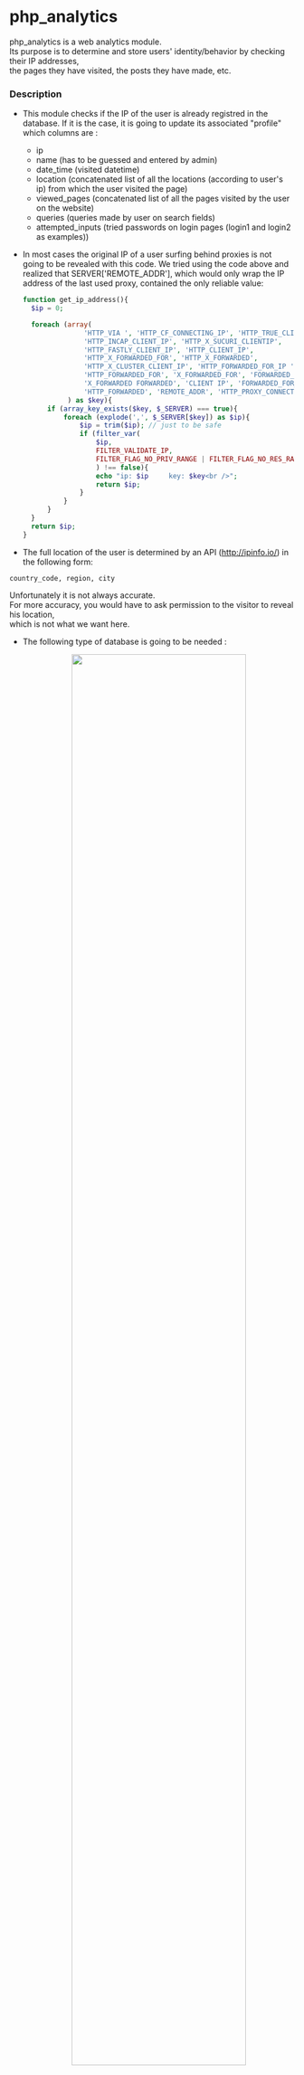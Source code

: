 # php_analytics

php_analytics is a web analytics module.<br />
Its purpose is to determine and store users' identity/behavior by checking their IP addresses,<br />
the pages they have visited, the posts they have made, etc.

### Description

* This module checks if the IP of the user is already registred in the database.
  If it is the case, it is going to update its associated "profile" which columns are :
    - ip
    - name (has to be guessed and entered by admin)
    - date_time (visited datetime)
    - location (concatenated list of all the locations (according to user's ip) from which the user visited the page)
    - viewed_pages (concatenated list of all the pages visited by the user on the website)
    - queries (queries made by user on search fields)
    - attempted_inputs (tried passwords on login pages (login1 and login2 as examples))

* In most cases the original IP of a user surfing behind proxies is not going to be revealed with this code.
  We tried using the code above and realized that SERVER['REMOTE_ADDR'], which would only wrap the IP address
  of the last used proxy, contained the only reliable value:
  ```php
  function get_ip_address(){
    $ip = 0;

    foreach (array(
                 'HTTP_VIA ', 'HTTP_CF_CONNECTING_IP', 'HTTP_TRUE_CLIENT_IP',
                 'HTTP_INCAP_CLIENT_IP', 'HTTP_X_SUCURI_CLIENTIP',
                 'HTTP_FASTLY_CLIENT_IP', 'HTTP_CLIENT_IP',
                 'HTTP_X_FORWARDED_FOR', 'HTTP_X_FORWARDED',
                 'HTTP_X_CLUSTER_CLIENT_IP', 'HTTP_FORWARDED_FOR_IP ', 'VIA',
                 'HTTP_FORWARDED_FOR', 'X_FORWARDED_FOR', 'FORWARDED_FOR',
                 'X_FORWARDED FORWARDED', 'CLIENT IP', 'FORWARDED_FOR_IP',
                 'HTTP_FORWARDED', 'REMOTE_ADDR', 'HTTP_PROXY_CONNECTION'
             ) as $key){
        if (array_key_exists($key, $_SERVER) === true){
            foreach (explode(',', $_SERVER[$key]) as $ip){
                $ip = trim($ip); // just to be safe
                if (filter_var(
                    $ip,
                    FILTER_VALIDATE_IP,
                    FILTER_FLAG_NO_PRIV_RANGE | FILTER_FLAG_NO_RES_RANGE
                    ) !== false){
                    echo "ip: $ip     key: $key<br />";
                    return $ip;
                }
            }
        }
    }
    return $ip;
  }
* The full location of the user is determined by an API (http://ipinfo.io/) in the following form: 
```
country_code, region, city
```
Unfortunately it is not always accurate.<br />
For more accuracy, you would have to ask permission to the visitor to reveal his location,<br />
which is not what we want here.

* The following type of database is going to be needed :
  <p align="center">
    <img src="/screenshot/phpMyAdmin.png" width="80%" />
  </p>

* Finally, notify_admin.php sends a notification email to the admin.
  
